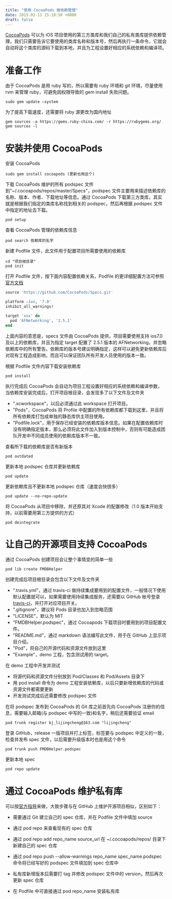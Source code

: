 ```yaml
---
title: "使用 CocoaPods 做依赖管理"
date: 2015-02-11 15:10:58 +0800
draft: false
---
```


[CocoaPods](http://www.cocoapods.org) 可以为 iOS 项目使用的第三方类库和我们自己的私有类库提供依赖管理，我们只需要告诉它要使用的类库名称和版本号，然后再执行一条命令，它就会自动将这个类库的源码下载到本地，并且为工程设置好相应的系统依赖和编译项。

# 准备工作
由于 CocoaPods 是用 ruby 写的，所以需要有 ruby 环境和 git 环境，尽量使用 rvm 来管理 ruby，可避免因权限导致的 gem install 失败问题。

```
sudo gem update –system
``` 

为了提高下载速度，还需要将 ruby 源更改为国内地址

```
gem sources -a https://gems.ruby-china.com/ -r https://rubygems.org/
gem sources -l
``` 

# 安装并使用 CocoaPods
安装 CocoaPods

```
sudo gem install cocoapods (更新也用这个)
```

下载 CocoaPods 维护的所有 podspec 文件到"~/.cocoapods/repos/master/Specs"，podspec 文件主要用来描述依赖库的名称、版本、作者、下载地址等信息。通过 CocoaPods 下载第三方类库，其实就是根据我们指定的类库名称找到相关的 podspec，然后再根据 podspec 文件中指定的地址去下载。

```
pod setup
```

查看 CocoaPods 管理的依赖库信息 

```
pod search 依赖库的名字
```

新建 Podfile 文件，此文件用于配置项目所需要使用的依赖库

```
cd "项目根目录"
pod init
```

打开 Podfile 文件，按下面内容配置依赖关系，Podfile 的更详细配置方法可参照[官方文档](http://guides.cocoapods.org/syntax/podfile.html)

```ruby
source 'https://github.com/CocoaPods/Specs.git'

platform :ios, '7.0'
inhibit_all_warnings!

target 'xxx' do
  pod 'AFNetworking', '2.5.1' 
end
```

上面内容的意思是，specs 文件由 CocoaPods 提供，项目需要使用支持 ios7.0 及以上的依赖库，并且为指定 target 配置了 2.5.1 版本的 AFNetworking，并忽略依赖库中的所有警告。依赖库的版本号建议明确指定，这样可以避免更新依赖库后对现有工程造成影响，而且可以保证团队所有开发人员使用的版本一致。  

根据 Podfile 文件内容下载安装依赖库

```
pod install
```

执行完成后 CocoaPods 会自动为项目工程设置好相应的系统依赖和编译参数，当依赖库安装完成后，打开项目根目录，会发现多了以下文件及文件夹

- ".xcworkspace"，以后必须通过此 workspace 打开项目。  
- "Pods"，CocoaPods 将 Profile 中配置的所有依赖库都下载到这里，并且将所有依赖库打包成单独的静态库供主项目使用。
- "Podfile.lock"，用于保存已经安装的依赖库版本信息。如果在配置依赖库时没有明确指定版本，那么必须将此文件加入到版本控制中，否则有可能造成团队开发中不同成员使用的依赖库版本不一致。

查看所下载的依赖库是否有新版本

```
pod outdated
```

更新本地 podspec 仓库并更新依赖库

```
pod update
```

更新依赖库且不更新本地 podspec 仓库（速度会快很多）

```
pod update --no-repo-update
```

将 CocoaPods 从项目中移除，并还原其对 Xcode 的配置修改（1.0 版本开始支持，以前需要用第三方提供的方式）

```
pod deintegrate
```

# 让自己的开源项目支持 CocoaPods
通过 CocoaPods 创建项目会让整个事情变的简单一些

```
pod lib create FMDBHelper
```

创建完成后项目根目录会包含以下文件及文件夹
- ".travis.yml"，通过 travis-ci 做持续集成要用到的配置文件，一般情况下使用默认配置就可以，如果需要使用持续集成服务，还需要以 GitHub 帐号登录 [travis-ci](https://travis-ci.org)，并打开对应项目开关。
- ".gitignore"，建议将 Pods 目录也加入到忽略范围  
- "LICENSE"，默认为 MIT 
- "FMDBHelper.podspec"，通过 Cocoapods 下载项目时要用到的项目配置文件。  
- "README.md"，通过 markdown 语法编写此文件，用于在 GitHub 上显示项目介绍。  
- "Pod"，将自己的开源代码和资源文件放到这里 
- "Example"，demo 工程，包含测试用的 target。  

在 demo 工程中开发并测试
- 将源代码和资源文件分别放到 Pod/Classes 和 Pod/Assets 目录下
- 用 pod install 命令为 demo 工程安装依赖库，以后只要新增依赖库的代码或资源文件都需要更新
- 开发测试完成后还需要修改 podspec 文件

在将 podspec 发布到 CocoaPods 的 Git 库之前首先向 CocoaPods 注册你的信息，需要输入邮箱(与 podspec 中写的一致)和名字，稍后还需要验证 email

```
pod trunk register bj_lijingcheng@163.com "lijingcheng"
```

登录 GitHub，release 一版项目并打上标签，标签要与 podspec 中定义的一致，检查并发布 spec 文件，以后需要升级版本时也是用这个命令

```
pod trunk push FMDBHelper.podspec
```

更新本地 spec

```
pod repo update
```

# 通过 CocoaPods 维护私有库
可以按[官方指导](https://guides.cocoapods.org/making/private-cocoapods.html)来做，大致步骤与在 GitHub 上维护开源项目相似，区别如下：

- 需要通过 Git 建立自己的 spec 仓库，并在 Podfile 文件中填加 source

- 通过 pod repo 来查看现有的 spec 仓库

- 通过 pod repo add repo_name source_url 在 ~/.cocoapods/repos/ 目录下新建自己的 spec 仓库

- 通过 pod repo push --allow-warnings repo_name spec_name.podspec 命令将已经写好的 podspec 文件填加到 spec 仓库中

- 私有库新增版本后需要打 tag 并修改 podspec 文件中的 version，然后再次更新 spec 仓库

- 在 Podfile 中可直接通过 pod repo_name 安装私有库


